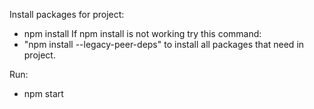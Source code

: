 Install packages for project:
  - npm install
If  npm install is not working try this command: 
  - "npm install --legacy-peer-deps" to install all packages that need in project.

Run:
  - npm start
